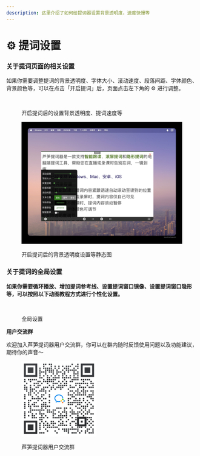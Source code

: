 ```yaml
---
description: 这里介绍了如何给提词器设置背景透明度，速度快慢等
---
```


# ⚙️ 提词设置

### 关于提词页面的相关设置

如果你需要调整提词的背景透明度、字体大小、滚动速度、段落间距、字体颜色、背景颜色等，可以在点击「开启提词」后，页面点击左下角的 ⚙️ 进行调整。



<figure><img src="../.gitbook/assets/shezhi.gif" alt=""><figcaption><p>开启提词后的设置背景透明度、提词速度等</p></figcaption></figure>

<figure><img src="../.gitbook/assets/tcsetting.jpeg" alt=""><figcaption><p>开启提词后的背景透明度设置等静态图</p></figcaption></figure>

### **关于提词的全局设置**

**如果你需要循环播放、增加提词参考线、设置提词窗口镜像、设置提词窗口隐形等，可以按照以下动图教程方式进行个性化设置。**

<figure><img src="../.gitbook/assets/提词器外面的设置功能.gif" alt=""><figcaption><p>全局设置</p></figcaption></figure>

**用户交流群**

欢迎加入芦笋提词器用户交流群，你可以在群内随时反馈使用问题以及功能建议，期待你的声音～

<figure><img src="../.gitbook/assets/quncode.png" alt="" width="198"><figcaption><p>芦笋提词器用户交流群</p></figcaption></figure>
